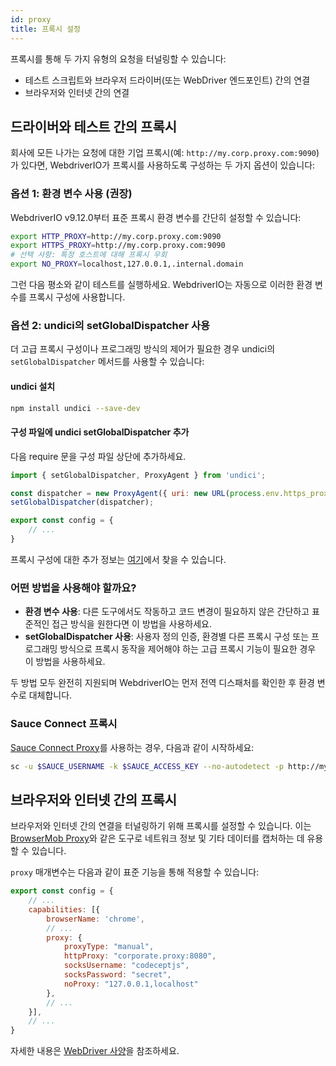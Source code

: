 ```yaml
---
id: proxy
title: 프록시 설정
---
```


프록시를 통해 두 가지 유형의 요청을 터널링할 수 있습니다:

- 테스트 스크립트와 브라우저 드라이버(또는 WebDriver 엔드포인트) 간의 연결
- 브라우저와 인터넷 간의 연결

## 드라이버와 테스트 간의 프록시

회사에 모든 나가는 요청에 대한 기업 프록시(예: `http://my.corp.proxy.com:9090`)가 있다면, WebdriverIO가 프록시를 사용하도록 구성하는 두 가지 옵션이 있습니다:

### 옵션 1: 환경 변수 사용 (권장)

WebdriverIO v9.12.0부터 표준 프록시 환경 변수를 간단히 설정할 수 있습니다:

```bash
export HTTP_PROXY=http://my.corp.proxy.com:9090
export HTTPS_PROXY=http://my.corp.proxy.com:9090
# 선택 사항: 특정 호스트에 대해 프록시 우회
export NO_PROXY=localhost,127.0.0.1,.internal.domain
```

그런 다음 평소와 같이 테스트를 실행하세요. WebdriverIO는 자동으로 이러한 환경 변수를 프록시 구성에 사용합니다.

### 옵션 2: undici의 setGlobalDispatcher 사용

더 고급 프록시 구성이나 프로그래밍 방식의 제어가 필요한 경우 undici의 `setGlobalDispatcher` 메서드를 사용할 수 있습니다:

#### undici 설치

```bash npm2yarn
npm install undici --save-dev
```

#### 구성 파일에 undici setGlobalDispatcher 추가

다음 require 문을 구성 파일 상단에 추가하세요.

```js title="wdio.conf.js"
import { setGlobalDispatcher, ProxyAgent } from 'undici';

const dispatcher = new ProxyAgent({ uri: new URL(process.env.https_proxy || 'http://my.corp.proxy.com:9090').toString() });
setGlobalDispatcher(dispatcher);

export const config = {
    // ...
}
```

프록시 구성에 대한 추가 정보는 [여기](https://github.com/nodejs/undici/blob/main/docs/docs/api/ProxyAgent.md)에서 찾을 수 있습니다.

### 어떤 방법을 사용해야 할까요?

- **환경 변수 사용**: 다른 도구에서도 작동하고 코드 변경이 필요하지 않은 간단하고 표준적인 접근 방식을 원한다면 이 방법을 사용하세요.
- **setGlobalDispatcher 사용**: 사용자 정의 인증, 환경별 다른 프록시 구성 또는 프로그래밍 방식으로 프록시 동작을 제어해야 하는 고급 프록시 기능이 필요한 경우 이 방법을 사용하세요.

두 방법 모두 완전히 지원되며 WebdriverIO는 먼저 전역 디스패처를 확인한 후 환경 변수로 대체합니다.

### Sauce Connect 프록시

[Sauce Connect Proxy](https://docs.saucelabs.com/secure-connections/sauce-connect-5)를 사용하는 경우, 다음과 같이 시작하세요:

```sh
sc -u $SAUCE_USERNAME -k $SAUCE_ACCESS_KEY --no-autodetect -p http://my.corp.proxy.com:9090
```

## 브라우저와 인터넷 간의 프록시

브라우저와 인터넷 간의 연결을 터널링하기 위해 프록시를 설정할 수 있습니다. 이는 [BrowserMob Proxy](https://github.com/lightbody/browsermob-proxy)와 같은 도구로 네트워크 정보 및 기타 데이터를 캡처하는 데 유용할 수 있습니다.

`proxy` 매개변수는 다음과 같이 표준 기능을 통해 적용할 수 있습니다:

```js title="wdio.conf.js"
export const config = {
    // ...
    capabilities: [{
        browserName: 'chrome',
        // ...
        proxy: {
            proxyType: "manual",
            httpProxy: "corporate.proxy:8080",
            socksUsername: "codeceptjs",
            socksPassword: "secret",
            noProxy: "127.0.0.1,localhost"
        },
        // ...
    }],
    // ...
}
```

자세한 내용은 [WebDriver 사양](https://w3c.github.io/webdriver/#proxy)을 참조하세요.